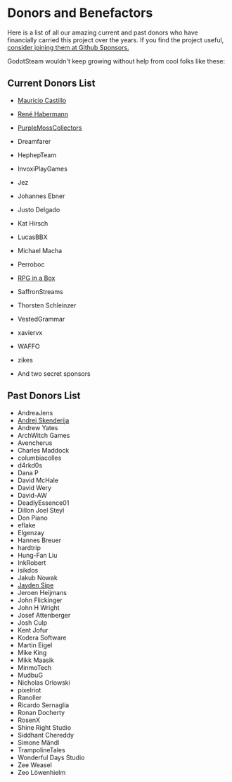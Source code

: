 # Donors and Benefactors

Here is a list of all our amazing current and past donors who have financially carried this project over the years.  If you find the project useful, [consider joining them at Github Sponsors.](https://github.com/sponsors/Gramps)

GodotSteam wouldn't keep growing without help from cool folks like these:

## Current Donors List

- [Mauricio Castillo](https://bsky.app/profile/maurimo.dev)
- [René Habermann](https://bippinbits.com/)
- [PurpleMossCollectors](http://purplemosscollectors.com/)

- Dreamfarer
- HephepTeam
- InvoxiPlayGames
- Jez
- Johannes Ebner
- Justo Delgado
- Kat Hirsch
- LucasBBX
- Michael Macha
- Perroboc
- [RPG in a Box](https://rpginabox.com/)
- SaffronStreams
- Thorsten Schleinzer
- VestedGrammar
- xaviervx
- WAFFO
- zikes
- And two secret sponsors

## Past Donors List

- AndreaJens
- [Andrej Skenderija](https://skenda.me/)
- Andrew Yates
- ArchWitch Games
- Avencherus
- Charles Maddock
- columbiacolles
- d4rkd0s
- Dana P
- David McHale
- David Wery
- David-AW
- DeadlyEssence01
- Dillon Joel Steyl
- Don Piano
- eflake
- Elgenzay
- Hannes Breuer
- hardtrip
- Hung-Fan Liu
- InkRobert
- isikdos
- Jakub Nowak
- [Jayden Sipe](https://jaydensipe.github.io/)
- Jeroen Heijmans
- John Flickinger
- John H Wright
- Josef Attenberger
- Josh Culp
- Kent Jofur
- Kodera Software
- Martin Eigel
- Mike King
- Mikk Maasik
- MinmoTech
- MudbuG
- Nicholas Orlowski
- pixelriot
- Ranoller
- Ricardo Sernaglia
- Ronan Docherty
- RosenX
- Shine Right Studio
- Siddhant Chereddy
- Simone Mändl
- TrampolineTales
- Wonderful Days Studio
- Zee Weasel
- Zeo Löwenhielm